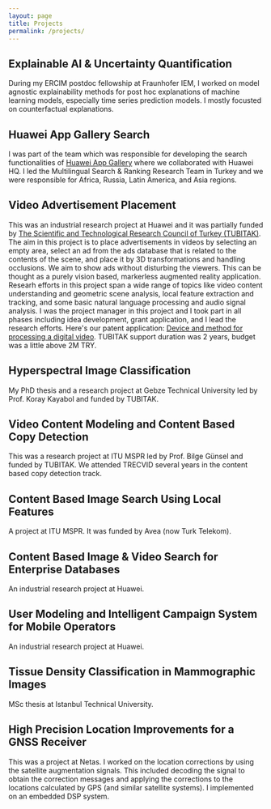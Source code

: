```yaml
---
layout: page
title: Projects
permalink: /projects/
---
```


Explainable AI & Uncertainty Quantification
--
During my ERCIM postdoc fellowship at Fraunhofer IEM, I worked on model agnostic explainability methods for post hoc explanations of machine learning models, especially time series prediction models. I mostly focusted on counterfactual explanations.

Huawei App Gallery Search
--
I was part of the team which was responsible for developing the search functionalities of [Huawei App Gallery](https://appgallery.huawei.com) where we collaborated with Huawei HQ. I led the Multilingual Search & Ranking Research Team in Turkey and we were responsible for Africa, Russia, Latin America, and Asia regions.

Video Advertisement Placement
--
This was an industrial research project at Huawei and it was partially funded by [The Scientific and Technological Research Council of Turkey (TUBITAK)](https://www.tubitak.gov.tr/en). The aim in this project is to place advertisements in videos by selecting an empty area, select an ad from the ads database that is related to the contents of the scene, and place it by 3D transformations and handling occlusions. We aim to show ads without disturbing the viewers. This can be thought as a purely vision based, markerless augmented reality application. Researh efforts in this project span a wide range of topics like video content understanding and geometric scene analysis, local feature extraction and tracking, and some basic natural language processing and audio signal analysis. I was the project manager in this project and I took part in all phases including idea development, grant application, and I lead the research efforts. Here's our patent application: [Device and method for processing a digital video](https://patents.google.com/patent/EP3598371A1). TUBITAK support duration was 2 years, budget was a little above 2M TRY.

Hyperspectral Image Classification
--
My PhD thesis and a research project at Gebze Technical University led by Prof. Koray Kayabol and funded by TUBITAK.

Video Content Modeling and Content Based Copy Detection
--
This was a research project at ITU MSPR led by Prof. Bilge Günsel and funded by TUBITAK. We attended TRECVID several years in the content based copy detection track.

Content Based Image Search Using Local Features
--
A project at ITU MSPR. It was funded by Avea (now Turk Telekom).

Content Based Image & Video Search for Enterprise Databases
--
An industrial research project at Huawei.

User Modeling and Intelligent Campaign System for Mobile Operators
--
An industrial research project at Huawei.

Tissue Density Classification in Mammographic Images
--
MSc thesis at Istanbul Technical University.

High Precision Location Improvements for a GNSS Receiver
--
This was a project at Netas. I worked on the location corrections by using the satellite augmentation signals. This included decoding the signal to obtain the correction messages and applying the corrections to the locations calculated by GPS (and similar satellite systems). I implemented on an embedded DSP system.

<!---
This is the base Jekyll theme. You can find out more info about customizing your Jekyll theme, as well as basic Jekyll usage documentation at [jekyllrb.com](https://jekyllrb.com/)

You can find the source code for the Jekyll new theme at:
{% include icon-github.html username="jekyll" %} /
[minima](https://github.com/jekyll/minima)

You can find the source code for Jekyll at
{% include icon-github.html username="jekyll" %} /
[jekyll](https://github.com/jekyll/jekyll)
--->
